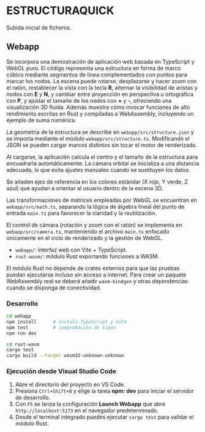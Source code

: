 # ESTRUCTURAQUICK

Subida inicial de ficheros.

## Webapp

Se incorpora una demostración de aplicación web basada en TypeScript y WebGL
puro. El código representa una estructura en forma de marco cúbico mediante
segmentos de línea complementados con puntos para marcar los nodos. La escena
puede rotarse, desplazarse y hacer zoom con el ratón, restablecer la vista con
la tecla **R**, alternar la visibilidad de aristas y nodos con **E** y **N**, y
cambiar entre proyección en perspectiva u ortográfica con **P**, y ajustar el
tamaño de los nodos con **+** y **-**, ofreciendo una visualización 3D fluida.
Además muestra cómo invocar funciones de alto rendimiento escritas en Rust y
compiladas a WebAssembly, incluyendo un ejemplo de suma numérica.

La geometría de la estructura se describe en `webapp/src/structure.json` y se
importa mediante el módulo `webapp/src/structure.ts`. Modificando el JSON se
pueden cargar marcos distintos sin tocar el motor de renderizado.

Al cargarse, la aplicación calcula el centro y el tamaño de la estructura para
encuadrarla automáticamente. La cámara orbital se inicializa a una distancia
adecuada, lo que evita ajustes manuales cuando se sustituyen los datos.

Se añaden ejes de referencia en los colores estándar (X rojo, Y verde, Z azul)
que ayudan a orientar al usuario dentro de la escena 3D.

Las transformaciones de matrices empleadas por WebGL se encuentran en
`webapp/src/math.ts`, separando la lógica de álgebra lineal del punto de
entrada `main.ts` para favorecer la claridad y la reutilización.

El control de cámara (rotación y zoom con el ratón) se implementa en
`webapp/src/camera.ts`, manteniendo el archivo `main.ts` enfocado únicamente
en el ciclo de renderizado y la gestión de WebGL.

- `webapp/`: interfaz web con Vite + TypeScript.
- `rust-wasm/`: módulo Rust exportando funciones a WASM.

El módulo Rust no depende de crates externos para que las pruebas puedan
ejecutarse incluso sin acceso a internet. Para crear un paquete WebAssembly
real se deberá añadir `wasm-bindgen` y otras dependencias cuando se disponga
de conectividad.

### Desarrollo

```bash
cd webapp
npm install      # instala TypeScript y Vite
npm test         # comprobación de tipos
npm run dev
```

```bash
cd rust-wasm
cargo test
cargo build --target wasm32-unknown-unknown
```

### Ejecución desde Visual Studio Code

1. Abre el directorio del proyecto en VS Code.
2. Presiona `Ctrl+Shift+B` y elige la tarea **npm: dev** para iniciar el servidor
   de desarrollo.
3. Con `F5` se lanza la configuración **Launch Webapp** que abre
   `http://localhost:5173` en el navegador predeterminado.
4. Desde el terminal integrado puedes ejecutar `cargo test` para validar el
   módulo Rust.
